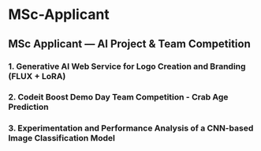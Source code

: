 # MSc-Applicant
## MSc Applicant — AI Project & Team Competition

### 1. Generative AI Web Service for Logo Creation and Branding (FLUX + LoRA)

### 2. Codeit Boost Demo Day Team Competition - Crab Age Prediction

### 3. Experimentation and Performance Analysis of a CNN-based Image Classification Model
